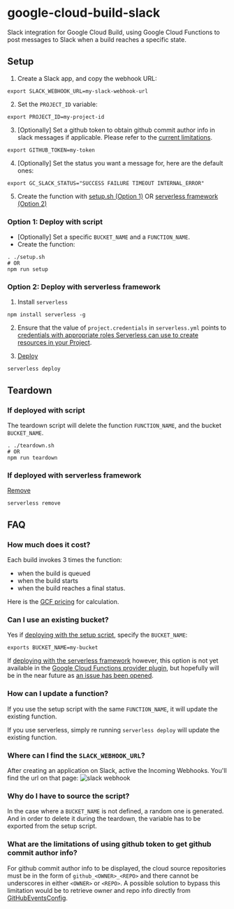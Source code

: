 # google-cloud-build-slack

Slack integration for Google Cloud Build, using Google Cloud Functions to post messages to Slack when a build reaches a specific state.


## Setup

1. Create a Slack app, and copy the webhook URL:
```
export SLACK_WEBHOOK_URL=my-slack-webhook-url
```
2. Set the `PROJECT_ID` variable:
```
export PROJECT_ID=my-project-id
```
3. [Optionally] Set a github token to obtain github commit author info in slack messages if applicable. Please refer to the [current limitations](#limitations).
```
export GITHUB_TOKEN=my-token
```
4. [Optionally] Set the status you want a message for, here are the default ones:
```
export GC_SLACK_STATUS="SUCCESS FAILURE TIMEOUT INTERNAL_ERROR"
```
5. Create the function with [setup.sh (Option 1)](#script) OR [serverless framework (Option 2)](#serverless)

<a name="script"/></a>
### Option 1: Deploy with script
- [Optionally] Set a specific `BUCKET_NAME` and a `FUNCTION_NAME`.
- Create the function:
```
. ./setup.sh
# OR
npm run setup
```
<a name="serverless"/></a>
### Option 2: Deploy with serverless framework
1. Install `serverless`
```
npm install serverless -g
```
2. Ensure that the value of `project.credentials` in `serverless.yml` points to [credentials with appropriate roles Serverless can use to create resources in your Project](https://serverless.com/framework/docs/providers/google/guide/credentials#get-credentials--assign-roles).

3. [Deploy](https://serverless.com/framework/docs/providers/google/cli-reference/deploy/)
```
serverless deploy
```

## Teardown

### If deployed with script
The teardown script will delete the function `FUNCTION_NAME`, and the bucket `BUCKET_NAME`.
```
. ./teardown.sh
# OR
npm run teardown
```

### If deployed with serverless framework
[Remove](https://serverless.com/framework/docs/providers/google/cli-reference/remove/)
```
serverless remove
```

## FAQ

### How much does it cost?
Each build invokes 3 times the function:
- when the build is queued
- when the build starts
- when the build reaches a final status.

Here is the [GCF pricing](https://cloud.google.com/functions/pricing) for calculation.
### Can I use an existing bucket?
Yes if [deploying with the setup script](#script), specify the `BUCKET_NAME`:
```
exports BUCKET_NAME=my-bucket
```

If [deploying with the serverless framework](#serverless) however, this option is not yet available in the [Google Cloud Functions provider plugin](https://github.com/serverless/serverless-google-cloudfunctions), but hopefully will be in the near future as [an issue has been opened](https://github.com/serverless/serverless-google-cloudfunctions/issues/158).

### How can I update a function?
If you use the setup script with the same `FUNCTION_NAME`, it will update the existing function.

If you use serverless, simply re running `serverless deploy` will update the existing function.

### Where can I find the `SLACK_WEBHOOK_URL`?
After creating an application on Slack, active the Incoming Webhooks. You'll find the url on that page:
![slack webhook](https://cldup.com/aQVqcFCuAH.png)

### Why do I have to source the script?
In the case where a `BUCKET_NAME` is not defined, a random one is generated. And in order to delete it during the teardown, the variable has to be exported from the setup script.

<a name="limitations"/></a>

### What are the limitations of using github token to get github commit author info?

For github commit author info to be displayed, the cloud source repositories must be in the form of `github_<OWNER>_<REPO>` and there cannot be underscores in either `<OWNER>` or `<REPO>`. A possible solution to bypass this limitation would be to retrieve owner and repo info directly from [GitHubEventsConfig](https://cloud.google.com/cloud-build/docs/api/reference/rest/v1/projects.triggers#githubeventsconfig).



